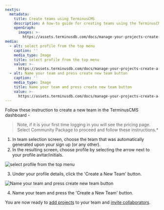```yaml
---
nextjs:
  metadata:
    title: Create teams using TerminusCMS
    description: A how-to guide for creating teams using the TerminusCMS dashboard.
    openGraph:
      images: >-
        https://assets.terminusdb.com/docs/manage-your-projects-create-a-new-team-2.pn
media:
  - alt: select profile from the top menu
    caption: ''
    media_type: Image
    title: select profile from the top menu
    value: >-
      https://assets.terminusdb.com/docs/manage-your-projects-create-a-new-team.png
  - alt: Name your team and press create new team button
    caption: ''
    media_type: Image
    title: Name your team and press create new team button
    value: >-
      https://assets.terminusdb.com/docs/manage-your-projects-create-a-new-team-2.png
---
```


Follow these instruction to create a new team in the TerminusCMS dashboard -

> Note, if it is your first time logging in you will see the pricing page. Select Community Package to proceed and follow these instructions.\*

1.  In team selection screen, choose the team that was automatically generated upon your sign up (or any other).
2.  In the resulting screen, choose profile by selecting the arrow next to your profile avitar/initials.

![select profile from the top menu](https://assets.terminusdb.com/docs/manage-your-projects-create-a-new-team.png)

3.  Under your profile details, click the 'Create a New Team' button.

![Name your team and press create new team button](https://assets.terminusdb.com/docs/manage-your-projects-create-a-new-team-2.png)

4.  Name your team and press the 'Create a New Team' button.

You are now ready to [add projects](/docs/create-a-project-with-terminuscms/) to your team and [invite collaborators](/docs/invite-users-using-terminuscms/).